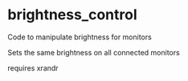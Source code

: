 # brightness_control
Code to manipulate brightness for monitors

Sets the same brightness on all connected monitors

requires xrandr
